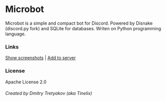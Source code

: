 # Microbot
Microbot is a simple and compact bot for Discord. Powered by Disnake (discord.py fork) and SQLite for databases. Writen on Python programming language.

### Links

[Show screenshots](https://github.com/tinelix/microbot/tree/main/Screenshots) | [Add to server](https://discordapp.com/api/oauth2/authorize?client_id=994906248526970951&permissions=2147862592&scope=bot)

### License

Apache License 2.0

###### Created by Dmitry Tretyakov (aka Tinelix)
